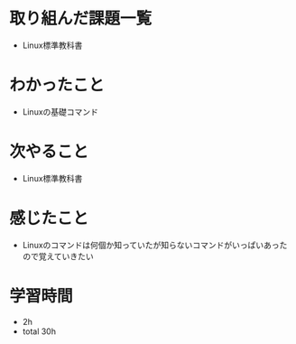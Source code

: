 # 取り組んだ課題一覧
- Linux標準教科書

# わかったこと
- Linuxの基礎コマンド

# 次やること
- Linux標準教科書

# 感じたこと
- Linuxのコマンドは何個か知っていたが知らないコマンドがいっぱいあったので覚えていきたい

# 学習時間
- 2h
- total 30h


